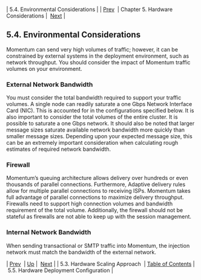 | 5.4. Environmental Considerations |
| [Prev](hardware.scaling)  | Chapter 5. Hardware Considerations |  [Next](hardware.config) |

## 5.4. Environmental Considerations

Momentum can send very high volumes of traffic; however, it can be constrained by external systems in the deployment environment, such as network throughput. You should consider the impact of Momentum traffic volumes on your environment.

### External Network Bandwidth

You must consider the total bandwidth required to support your traffic volumes. A single node can readily saturate a one Gbps Network Interface Card (NIC). This is accounted for in the configurations specified below. It is also important to consider the total volumes of the entire cluster. It is possible to saturate a one Gbps network. It should also be noted that larger message sizes saturate available network bandwidth more quickly than smaller message sizes. Depending upon your expected message size, this can be an extremely important consideration when calculating rough estimates of required network bandwidth.

### Firewall

Momentum’s queuing architecture allows delivery over hundreds or even thousands of parallel connections. Furthermore, Adaptive delivery rules allow for multiple parallel connections to receiving ISPs. Momentum takes full advantage of parallel connections to maximize delivery throughput. Firewalls need to support high connection volumes and bandwidth requirement of the total volume. Additionally, the firewall should not be stateful as firewalls are not able to keep up with the session management.

### Internal Network Bandwidth

When sending transactional or SMTP traffic into Momentum, the injection network must match the bandwidth of the external network.

| [Prev](hardware.scaling)  | [Up](hardware.requirements) |  [Next](hardware.config) |
| 5.3. Hardware Scaling Approach  | [Table of Contents](index) |  5.5. Hardware Deployment Configuration |

